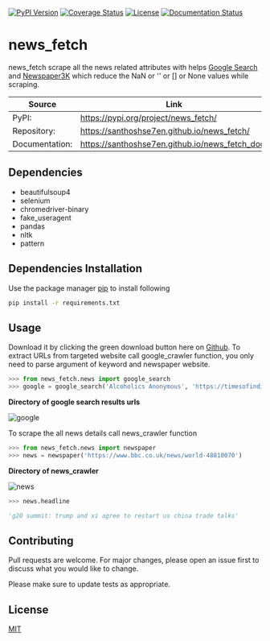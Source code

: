 [![PyPI Version](https://img.shields.io/pypi/v/news_fetch.svg)](https://pypi.org/project/news_fetch)
[![Coverage Status](https://coveralls.io/repos/github/santhoshse7en/news_fetch/badge.svg?branch=master)](https://coveralls.io/github/santhoshse7en/news_fetch?branch=master)
[![License](https://img.shields.io/pypi/l/news_fetch.svg)](https://pypi.python.org/pypi/news_fetch/)
[![Documentation Status](https://readthedocs.org/projects/pip/badge/?version=latest&style=flat)](https://santhoshse7en.github.io/news_fetch_doc)

# news_fetch

news_fetch scrape all the news related attributes with helps [Google Search](https://www.google.com/) and [Newspaper3K](https://pypi.org/project/newspaper3k/) which reduce the NaN or '' or [] or None values while scraping.

| Source         | Link                                         |
| ---            |  ---                                         |
| PyPI:          | https://pypi.org/project/news_fetch/             |
| Repository:    | https://santhoshse7en.github.io/news_fetch/      |
| Documentation: | https://santhoshse7en.github.io/news_fetch_doc/  |

## Dependencies

- beautifulsoup4
- selenium
- chromedriver-binary
- fake_useragent
- pandas
- nltk
- pattern



## Dependencies Installation

Use the package manager [pip](https://pip.pypa.io/en/stable/) to install following
```bash
pip install -r requirements.txt
```

## Usage

Download it by clicking the green download button here on [Github](https://github.com/santhoshse7en/news_fetch/archive/master.zip). To extract URLs from targeted website call google_crawler function, you only need to parse argument of keyword and newspaper website.

```python
>>> from news_fetch.news import google_search
>>> google = google_search('Alcoholics Anonymous', 'https://timesofindia.indiatimes.com/')
```

**Directory of google search results urls**

![google](https://user-images.githubusercontent.com/47944792/60381562-67363380-9a74-11e9-99ea-51c27bf08abc.PNG)

To scrape the all news details call news_crawler function

```python
>>> from news_fetch.news import newspaper
>>> news = newspaper('https://www.bbc.co.uk/news/world-48810070')
```

**Directory of news_crawler**

![news](https://user-images.githubusercontent.com/47944792/60381950-969b6f00-9a79-11e9-8167-c9cb45033c91.PNG)

```python
>>> news.headline

'g20 summit: trump and xi agree to restart us china trade talks'
```

## Contributing

Pull requests are welcome. For major changes, please open an issue first to discuss what you would like to change.

Please make sure to update tests as appropriate.

## License
[MIT](https://choosealicense.com/licenses/mit/)

